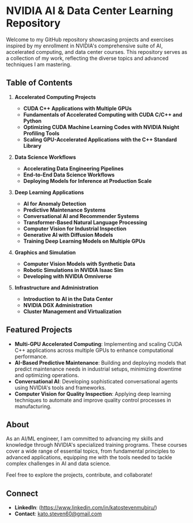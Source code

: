 # NVIDIA AI & Data Center Learning Repository

Welcome to my GitHub repository showcasing projects and exercises inspired by my enrollment in NVIDIA's comprehensive suite of AI, accelerated computing, and data center courses. This repository serves as a collection of my work, reflecting the diverse topics and advanced techniques I am mastering.

## Table of Contents
1. **Accelerated Computing Projects**
   - **CUDA C++ Applications with Multiple GPUs**
   - **Fundamentals of Accelerated Computing with CUDA C/C++ and Python**
   - **Optimizing CUDA Machine Learning Codes with NVIDIA Nsight Profiling Tools**
   - **Scaling GPU-Accelerated Applications with the C++ Standard Library**

2. **Data Science Workflows**
   - **Accelerating Data Engineering Pipelines**
   - **End-to-End Data Science Workflows**
   - **Deploying Models for Inference at Production Scale**

3. **Deep Learning Applications**
   - **AI for Anomaly Detection**
   - **Predictive Maintenance Systems**
   - **Conversational AI and Recommender Systems**
   - **Transformer-Based Natural Language Processing**
   - **Computer Vision for Industrial Inspection**
   - **Generative AI with Diffusion Models**
   - **Training Deep Learning Models on Multiple GPUs**

4. **Graphics and Simulation**
   - **Computer Vision Models with Synthetic Data**
   - **Robotic Simulations in NVIDIA Isaac Sim**
   - **Developing with NVIDIA Omniverse**

5. **Infrastructure and Administration**
   - **Introduction to AI in the Data Center**
   - **NVIDIA DGX Administration**
   - **Cluster Management and Virtualization**

## Featured Projects
- **Multi-GPU Accelerated Computing**: Implementing and scaling CUDA C++ applications across multiple GPUs to enhance computational performance.
- **AI-Based Predictive Maintenance**: Building and deploying models that predict maintenance needs in industrial setups, minimizing downtime and optimizing operations.
- **Conversational AI**: Developing sophisticated conversational agents using NVIDIA's tools and frameworks.
- **Computer Vision for Quality Inspection**: Applying deep learning techniques to automate and improve quality control processes in manufacturing.

## About
As an AI/ML engineer, I am committed to advancing my skills and knowledge through NVIDIA's specialized training programs. These courses cover a wide range of essential topics, from fundamental principles to advanced applications, equipping me with the tools needed to tackle complex challenges in AI and data science.

Feel free to explore the projects, contribute, and collaborate!

## Connect
- **LinkedIn**: (https://www.linkedin.com/in/katostevenmubiru/)
- **Contact**: kato.steven60@gmail.com


